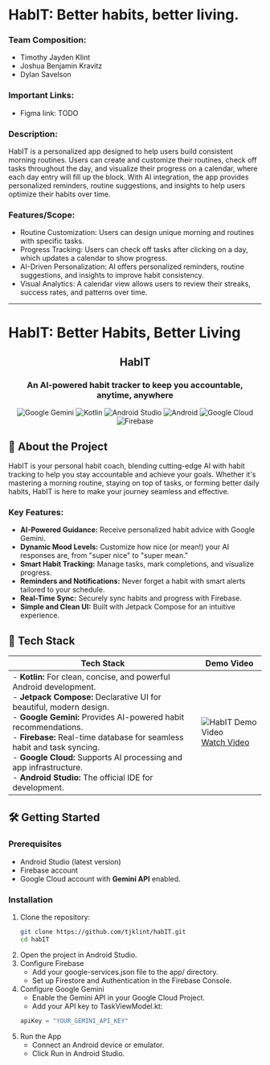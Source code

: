 # HabIT: Better habits, better living.

### Team Composition:
- Timothy Jayden Klint
- Joshua Benjamin Kravitz
- Dylan Savelson

### Important Links:
- Figma link: TODO

### Description:
HabIT is a personalized app designed to help users build consistent morning routines. Users can create and customize their routines, check off tasks throughout the day, and visualize their progress on a calendar, where each day entry will fill up the block. With AI integration, the app provides personalized reminders, routine suggestions, and insights to help users optimize their habits over time.

### Features/Scope:
- Routine Customization: Users can design unique morning and routines with specific tasks.
- Progress Tracking: Users can check off tasks after clicking on a day, which updates a calendar to show progress.
- AI-Driven Personalization: AI offers personalized reminders, routine suggestions, and insights to improve habit consistency.
- Visual Analytics: A calendar view allows users to review their streaks, success rates, and patterns over time.

---

# HabIT: Better Habits, Better Living

<div align="center">
  <h2>HabIT</h2>
  <h3>An AI-powered habit tracker to keep you accountable, anytime, anywhere</h3>
</div>

<div align="center">
  <img src="https://img.shields.io/badge/google%20gemini-8E75B2?style=for-the-badge&logo=google%20gemini&logoColor=white" alt="Google Gemini">
  <img src="https://img.shields.io/badge/kotlin-%237F52FF.svg?style=for-the-badge&logo=kotlin&logoColor=white" alt="Kotlin">
  <img src="https://img.shields.io/badge/android%20studio-346ac1?style=for-the-badge&logo=android%20studio&logoColor=white" alt="Android Studio">
  <img src="https://img.shields.io/badge/Android-3DDC84?style=for-the-badge&logo=android&logoColor=white" alt="Android">
  <img src="https://img.shields.io/badge/GoogleCloud-%234285F4.svg?style=for-the-badge&logo=google-cloud&logoColor=white" alt="Google Cloud">
  <img src="https://img.shields.io/badge/firebase-a08021?style=for-the-badge&logo=firebase&logoColor=ffcd34" alt="Firebase">
</div>

## 📖 About the Project

HabIT is your personal habit coach, blending cutting-edge AI with habit tracking to help you stay accountable and achieve your goals. Whether it's mastering a morning routine, staying on top of tasks, or forming better daily habits, HabIT is here to make your journey seamless and effective.

### Key Features:
- **AI-Powered Guidance:** Receive personalized habit advice with Google Gemini.
- **Dynamic Mood Levels:** Customize how nice (or mean!) your AI responses are, from "super nice" to "super mean."
- **Smart Habit Tracking:** Manage tasks, mark completions, and visualize progress.
- **Reminders and Notifications:** Never forget a habit with smart alerts tailored to your schedule.
- **Real-Time Sync:** Securely sync habits and progress with Firebase.
- **Simple and Clean UI:** Built with Jetpack Compose for an intuitive experience.

## 🚀 Tech Stack

| **Tech Stack**                                                                                         | **Demo Video**                                           |
|-------------------------------------------------------------------------------------------------------|---------------------------------------------------------|
| - **Kotlin:** For clean, concise, and powerful Android development. <br> - **Jetpack Compose:** Declarative UI for beautiful, modern design. <br> - **Google Gemini:** Provides AI-powered habit recommendations. <br> - **Firebase:** Real-time database for seamless habit and task syncing. <br> - **Google Cloud:** Supports AI processing and app infrastructure. <br> - **Android Studio:** The official IDE for development. | ![HabIT Demo Video](https://img.youtube.com/vi/YOUR_VIDEO_ID/0.jpg) <br> [Watch Video](https://www.youtube.com/watch?v=YOUR_VIDEO_ID) |


## 🛠️ Getting Started

### Prerequisites
- Android Studio (latest version)
- Firebase account
- Google Cloud account with **Gemini API** enabled.

### Installation
1. Clone the repository:
   ```bash
   git clone https://github.com/tjklint/habIT.git
   cd habIT
   ```
2. Open the project in Android Studio.
3. Configure Firebase
   - Add your google-services.json file to the app/ directory.
   - Set up Firestore and Authentication in the Firebase Console.
4. Configure Google Gemini
   - Enable the Gemini API in your Google Cloud Project.
   - Add your API key to TaskViewModel.kt:
   ```kotlin
   apiKey = "YOUR_GEMINI_API_KEY"
   ```
5. Run the App
   - Connect an Android device or emulator.
   - Click Run in Android Studio.


